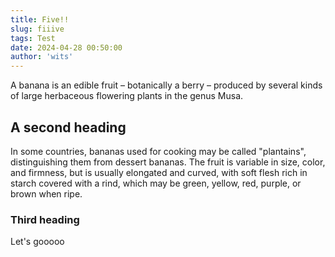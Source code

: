 ```yaml
---
title: Five!!
slug: fiiive
tags: Test
date: 2024-04-28 00:50:00
author: 'wits'
---
```


A banana is an edible fruit – botanically a berry – produced by several
kinds of large herbaceous flowering plants in the genus Musa.

## A second heading

In some countries, bananas used for cooking may be called "plantains",
distinguishing them from dessert bananas. <!--more--> The fruit is variable in size,
color, and firmness, but is usually elongated and curved, with soft
flesh rich in starch covered with a rind, which may be green, yellow,
red, purple, or brown when ripe.

### Third heading

Let's gooooo
